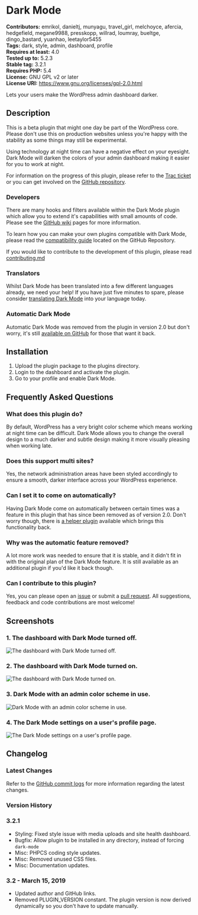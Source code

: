 # Dark Mode 
**Contributors:** emrikol, danieltj, munyagu, travel_girl, melchoyce, afercia, hedgefield, megane9988, presskopp, willrad, loumray, bueltge, dingo_bastard, yuanhao, leetaylor5455  
**Tags:** dark, style, admin, dashboard, profile  
**Requires at least:** 4.0  
**Tested up to:** 5.2.3  
**Stable tag:** 3.2.1  
**Requires PHP:** 5.4  
**License:** GNU GPL v2 or later  
**License URI:** https://www.gnu.org/licenses/gpl-2.0.html  

Lets your users make the WordPress admin dashboard darker.


## Description 

This is a beta plugin that might one day be part of the WordPress core. Please don't use this on production websites unless you're happy with the stability as some things may still be experimental.

Using technology at night time can have a negative effect on your eyesight. Dark Mode will darken the colors of your admin dashboard making it easier for you to work at night.

For information on the progress of this plugin, please refer to the [Trac ticket](https://core.trac.wordpress.org/ticket/41928) or you can get involved on the [GitHub repository](https://github.com/emrikol/Dark-Mode).


### Developers 

There are many hooks and filters available within the Dark Mode plugin which allow you to extend it's capabilities with small amounts of code. Please see the [GitHub wiki](https://github.com/emrikol/Dark-Mode/wiki) pages for more information.

To learn how you can make your own plugins compatible with Dark Mode, please read the [compatibility guide](https://github.com/emrikol/Dark-Mode/wiki/Help:-Plugin-Compatibility-Guide) located on the GitHub Repository.

If you would like to contribute to the development of this plugin, please read [contributing.md](https://github.com/emrikol/Dark-Mode/blob/master/contributing.md)


### Translators 

Whilst Dark Mode has been translated into a few different languages already, we need your help! If you have just five minutes to spare, please consider [translating Dark Mode](https://translate.wordpress.org/projects/wp-plugins/dark-mode) into your language today.


### Automatic Dark Mode 

Automatic Dark Mode was removed from the plugin in version 2.0 but don't worry, it's still [available on GitHub](https://github.com/emrikol/Dark-Mode/issues/153) for those that want it back.


## Installation 

1. Upload the plugin package to the plugins directory.
2. Login to the dashboard and activate the plugin.
3. Go to your profile and enable Dark Mode.


## Frequently Asked Questions 


### What does this plugin do? 

By default, WordPress has a very bright color scheme which means working at night time can be difficult. Dark Mode allows you to change the overall design to a much darker and subtle design making it more visually pleasing when working late.


### Does this support multi sites? 

Yes, the network administration areas have been styled accordingly to ensure a smooth, darker interface across your WordPress experience.


### Can I set it to come on automatically? 

Having Dark Mode come on automatically between certain times was a feature in this plugin that has since been removed as of version 2.0. Don't worry though, there is [a helper plugin](https://github.com/emrikol/Dark-Mode/issues/153) available which brings this functionality back.


### Why was the automatic feature removed? 

A lot more work was needed to ensure that it is stable, and it didn't fit in with the original plan of the Dark Mode feature. It is still available as an additional plugin if you'd like it back though.


### Can I contribute to this plugin? 

Yes, you can please open an [issue](https://github.com/emrikol/Dark-Mode/issues) or submit a [pull request](https://github.com/emrikol/Dark-Mode/pulls). All suggestions, feedback and code contributions are most welcome!


## Screenshots 

### 1. The dashboard with Dark Mode turned off.
![The dashboard with Dark Mode turned off.](https://ps.w.org/dark-mode/assets/screenshot-1.png)

### 2. The dashboard with Dark Mode turned on.
![The dashboard with Dark Mode turned on.](https://ps.w.org/dark-mode/assets/screenshot-2.png)

### 3. Dark Mode with an admin color scheme in use.
![Dark Mode with an admin color scheme in use.](https://ps.w.org/dark-mode/assets/screenshot-3.png)

### 4. The Dark Mode settings on a user's profile page.
![The Dark Mode settings on a user's profile page.](https://ps.w.org/dark-mode/assets/screenshot-4.png)



## Changelog 


### Latest Changes 

Refer to the [GitHub commit logs](https://github.com/emrikol/Dark-Mode/commits) for more information regarding the latest changes.


### Version History 


### 3.2.1 

* Styling: Fixed style issue with media uploads and site health dashboard.
* Bugfix: Allow plugin to be installed in any directory, instead of forcing `dark-mode`
* Misc: PHPCS coding style updates.
* Misc: Removed unused CSS files.
* Misc: Documentation updates.


### 3.2 - March 15, 2019 

* Updated author and GitHub links.
* Removed PLUGIN_VERSION constant. The plugin version is now derived dynamically so you don't have to update manually.


